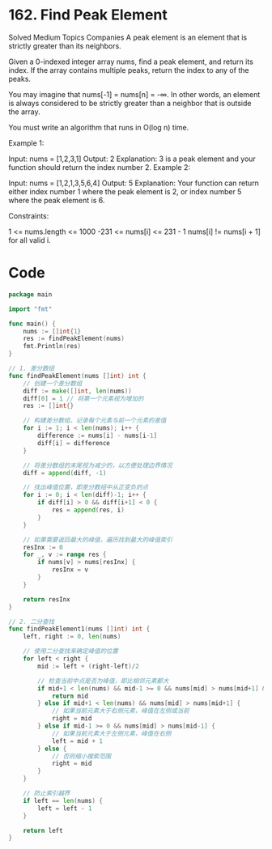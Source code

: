 # 162. Find Peak Element
Solved
Medium
Topics
Companies
A peak element is an element that is strictly greater than its neighbors.

Given a 0-indexed integer array nums, find a peak element, and return its index. If the array contains multiple peaks, return the index to any of the peaks.

You may imagine that nums[-1] = nums[n] = -∞. In other words, an element is always considered to be strictly greater than a neighbor that is outside the array.

You must write an algorithm that runs in O(log n) time.

 

Example 1:

Input: nums = [1,2,3,1]
Output: 2
Explanation: 3 is a peak element and your function should return the index number 2.
Example 2:

Input: nums = [1,2,1,3,5,6,4]
Output: 5
Explanation: Your function can return either index number 1 where the peak element is 2, or index number 5 where the peak element is 6.
 

Constraints:

1 <= nums.length <= 1000
-231 <= nums[i] <= 231 - 1
nums[i] != nums[i + 1] for all valid i.

# Code
```go
package main

import "fmt"

func main() {
	nums := []int{1}
	res := findPeakElement(nums)
	fmt.Println(res)
}

// 1. 差分数组
func findPeakElement(nums []int) int {
	// 创建一个差分数组
	diff := make([]int, len(nums))
	diff[0] = 1 // 将第一个元素视为增加的
	res := []int{}

	// 构建差分数组，记录每个元素与前一个元素的差值
	for i := 1; i < len(nums); i++ {
		difference := nums[i] - nums[i-1]
		diff[i] = difference
	}

	// 将差分数组的末尾视为减少的，以方便处理边界情况
	diff = append(diff, -1)

	// 找出峰值位置，即差分数组中从正变负的点
	for i := 0; i < len(diff)-1; i++ {
		if diff[i] > 0 && diff[i+1] < 0 {
			res = append(res, i)
		}
	}

	// 如果需要返回最大的峰值，遍历找到最大的峰值索引
	resInx := 0
	for _, v := range res {
		if nums[v] > nums[resInx] {
			resInx = v
		}
	}

	return resInx
}

// 2. 二分查找
func findPeakElement1(nums []int) int {
	left, right := 0, len(nums)

	// 使用二分查找来确定峰值的位置
	for left < right {
		mid := left + (right-left)/2

		// 检查当前中点是否为峰值，即比相邻元素都大
		if mid+1 < len(nums) && mid-1 >= 0 && nums[mid] > nums[mid+1] && nums[mid] > nums[mid-1] {
			return mid
		} else if mid+1 < len(nums) && nums[mid] > nums[mid+1] {
			// 如果当前元素大于右侧元素，峰值在左侧或当前
			right = mid
		} else if mid-1 >= 0 && nums[mid] > nums[mid-1] {
			// 如果当前元素大于左侧元素，峰值在右侧
			left = mid + 1
		} else {
			// 否则缩小搜索范围
			right = mid
		}
	}

	// 防止索引越界
	if left == len(nums) {
		left = left - 1
	}

	return left
}
```